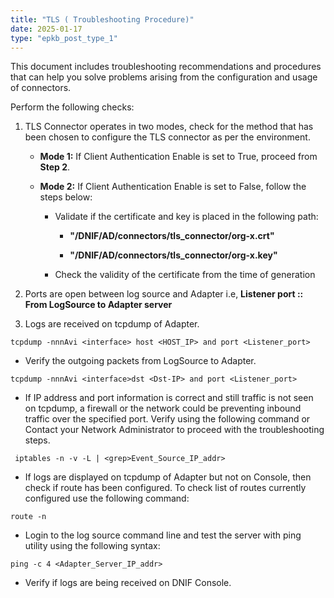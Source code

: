 ```yaml
---
title: "TLS ( Troubleshooting Procedure)"
date: 2025-01-17
type: "epkb_post_type_1"
---
```


This document includes troubleshooting recommendations and procedures that can help you solve problems arising from the configuration and usage of connectors.

Perform the following checks:

1. TLS Connector operates in two modes, check for the method that has been chosen to configure the TLS connector as per the environment.
    - **Mode 1:** If Client Authentication Enable is set to True, proceed from **Step 2**.
    
    - **Mode 2:** If Client Authentication Enable is set to False, follow the steps below:
        - Validate if the certificate and key is placed in the following path:
            - **"/DNIF/AD/connectors/tls_connector/org-x.crt"**
            
            - **"/DNIF/AD/connectors/tls_connector/org-x.key"**
        
        - Check the validity of the certificate from the time of generation

3. Ports are open between log source and Adapter i.e, **Listener port :: From LogSource to Adapter server**

5. Logs are received on tcpdump of Adapter.

```
tcpdump -nnnAvi <interface> host <HOST_IP> and port <Listener_port>
```

- Verify the outgoing packets from LogSource to Adapter.

```
tcpdump -nnnAvi <interface>dst <Dst-IP> and port <Listener_port>
```

- If IP address and port information is correct and still traffic is not seen on tcpdump, a firewall or the network could be preventing inbound traffic over the specified port. Verify using the following command or Contact your Network Administrator to proceed with the troubleshooting steps.

```
 iptables -n -v -L | <grep>Event_Source_IP_addr>
```

- If logs are displayed on tcpdump of Adapter but not on Console, then check if route has been configured. To check list of routes currently configured use the following command:

```
route -n
```

- Login to the log source command line and test the server with ping utility using the following syntax:

```
ping -c 4 <Adapter_Server_IP_addr>
```

- Verify if logs are being received on DNIF Console.
